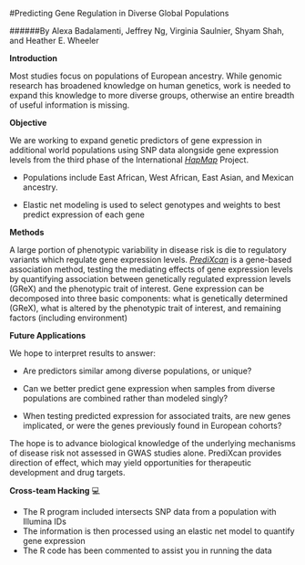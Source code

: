 #Predicting Gene Regulation in Diverse Global Populations

######By Alexa Badalamenti, Jeffrey Ng, Virginia Saulnier, Shyam Shah, and Heather E. Wheeler

**Introduction**

  Most studies focus on populations of European ancestry. While genomic research has broadened knowledge on human genetics, work is needed to expand this knowledge to more diverse groups, otherwise an entire breadth of useful information is missing.
  
**Objective**

  We are working to expand genetic predictors of gene expression in additional world populations using SNP data alongside gene expression levels from the third phase of the International [*HapMap*](http://hapmap.ncbi.nlm.nih.gov/index.html.en)  Project.
  
- Populations include East African, West African, East Asian, and Mexican ancestry.
  
- Elastic net modeling is used to select genotypes and weights to best predict expression of each gene

**Methods**

  A large portion of phenotypic variability in disease risk is die to regulatory variants which regulate gene expression levels. [*PrediXcan*](http://www.nature.com/ng/journal/v47/n9/full/ng.3367.html) is a gene-based association method, testing the mediating effects of gene expression levels by quantifying association between genetically regulated expression levels (GReX) and the phenotypic trait of interest. Gene expression can be decomposed into three basic components: what is genetically determined (GReX), what is altered by the phenotypic trait of interest, and remaining factors (including environment)

**Future Applications**

  We hope to interpret results to answer:
  
- Are predictors similar among diverse populations, or unique?
  
- Can we better predict gene expression when samples from diverse populations are combined rather than modeled singly?

- When testing predicted expression for associated traits, are new genes implicated, or were the genes previously found in European cohorts?

The hope is to advance biological knowledge of the underlying mechanisms of disease risk not assessed in GWAS studies alone. PrediXcan provides direction of effect, which may yield opportunities for therapeutic development and drug targets.

**Cross-team Hacking** :computer:
- The R program included intersects SNP data from a population with Illumina IDs
- The information is then processed using an elastic net model to quantify gene expression
- The R code has been commented to assist you in running the data

